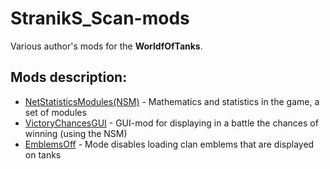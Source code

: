 ﻿# StranikS_Scan-mods
Various author's mods for the **WorldfOfTanks**.

## Mods description:
* [NetStatisticsModules(NSM)][] - Mathematics and statistics in the game, a set of modules
* [VictoryChancesGUI][] - GUI-mod for displaying in a battle the chances of winning (using the NSM)
* [EmblemsOff][] - Mode disables loading clan emblems that are displayed on tanks

[NetStatisticsModules(NSM)]:./NetStatisticsModules/
[VictoryChancesGUI]:./VictoryChancesGUI/
[EmblemsOff]:./EmblemsOff/